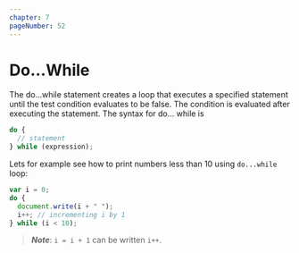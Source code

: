 ```yaml
---
chapter: 7
pageNumber: 52
---
```

# Do...While

The do...while statement creates a loop that executes a specified statement until the test condition evaluates to be false. The condition is evaluated after executing the statement. The syntax for do... while is

```javascript
do {
  // statement
} while (expression);
```

Lets for example see how to print numbers less than 10 using `do...while` loop:

```javascript
var i = 0;
do {
  document.write(i + " ");
  i++; // incrementing i by 1
} while (i < 10);
```

> _**Note**_: `i = i + 1` can be written `i++`.

